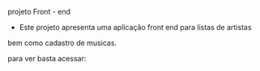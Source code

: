 projeto Front - end

* Este projeto apresenta uma aplicação front end para listas  de artistas 

bem como cadastro de musicas.

para ver basta acessar: